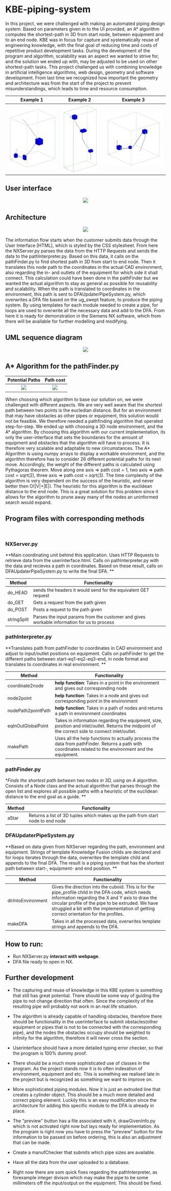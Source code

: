 # KBE-piping-system

In this project, we were challenged with making an automated piping design system. Based on parameters given in to the UI provided, an A* algorithm computes the shortest-path in 3D from start node, between equipment and to an end node. KBE was in focus for capture and systematically reuse of engineering knowledge, with the final goal of reducing time and costs of repetitive product development tasks. During the development of the program and algorithm, scalability was an aspect we wanted to strive for, and the solution we ended up with, may be adjusted to be used on other shortest-path tasks. This project challenged us with combining knowledge in artificial intelligence algorithms, web design, geometry and software development. From last time we recognized how important the geometry and architecture was from the start of the project to prevent misunderstandings, which leads to time and resource consumption.

   Example 1  |  Example 2  |  Example 3    
:----------------------------:|:----------------------------:|:----------------------------:
![](https://github.com/torsteinhov/KBE-piping-system/blob/main/imagesOfGeneratedSystems/example%201/ex1.jpg)  |  ![](https://github.com/torsteinhov/KBE-piping-system/blob/main/imagesOfGeneratedSystems/example%204/ex4.jpg)   |   ![](https://github.com/torsteinhov/KBE-piping-system/blob/main/imagesOfGeneratedSystems/example%203/ex3.jpg)

<h2>User interface</h2>
<p align="center">
<img src="https://user-images.githubusercontent.com/77832956/112614911-1fe3ff00-8e22-11eb-8792-86f2b0b1a3ba.png">
</p>

<h2>Architecture</h2>
<p align="center">
<img src="https://user-images.githubusercontent.com/77832956/112598690-3fbdf780-8e0f-11eb-8aab-5587ec60fea2.png">
</p>

The information flow starts when the customer submits data through the User Interface [HTML], which is styled by the CSS stylesheet. From here the NXServer.py parses the data from the HTTP Requests and sends the data to the pathInterpreter.py. Based on this data, it calls on the pathFinder.py to find shortest path in 3D from start to end node. Then it translates this node path to the coordinates in the actual CAD environment, also regarding the in- and outlets of the equipment for which side it shall connect. This calculation could have been done in the pathFinder but we wanted the actual algorithm to stay as general as possible for reusability and scalability. When the path is translated to coordinates in the environment, this path is sent to DFAUpdaterPipeSystem.py, which overwrites a DFA file based on the ug_swept feature, to produce the piping system. By using templates for each module needed to create a pipe, for loops are used to overwrite all the necessary data and add to the DFA. From here it is ready for demonstration in the Siemens NX software, which from there will be available for further modelling and modifying.

<h2>UML sequence diagram</h2>
<p align="center">
<img src="https://user-images.githubusercontent.com/77832956/112602024-74cc4900-8e13-11eb-8fac-b3aaf2e0a1cb.png">
</p>


<h2>A* Algorithm for the pathFinder.py</h2>

   Potential Paths  |  Path cost
:----------------------------:|:----------------------------:
![](https://user-images.githubusercontent.com/77832956/111148182-9dd71900-858b-11eb-8d45-45eeb49e906a.png) |  ![](https://user-images.githubusercontent.com/77832956/111148221-aa5b7180-858b-11eb-9230-e338ec759257.png)

When choosing which algorithm to base our solution on, we were challenged with different aspects. We are very well aware that the shortest path between two points is the eucledian distance. But for an environment that may have obstacles as other pipes or equipment, this solution would not be feasible. We therefore needed a pathfinding algorithm that operated step-for-step. We ended up with choosing a 3D node environment, and the A* algorithm. By choosing this algorithm with our current implementation, its only the user-interface that sets the boundaries for the amount of equipment and obstacles that the algorithm will have to process. It is therefore very scalable and adaptable to new circumstances.
The A* Algorithm is using numpy arrays to display a workable environment, and the algorithm therefore has to consider 26 different potential paths for its next move. Accordingly, the weight of the different paths is calculated using Pythagoras theorem. Move along one axis => path cost = 1, two axis => path cost = sqrt(2), three axis => path cost = sqrt(3). The time complexity of the algorithm is very dependent on the success of the heuristic, and never better then O(|V|+|E|). The heuristic for this algorithm is the euclidean distance to the end node. This is a great solution for this problem since it allows for the algorithm to prune away many of the nodes an uninformed search would expand.

<h2>Program files with corresponding methods</h2>
<br>
<h3>NXServer.py</h3>

**Main coordinating unit behind this application. Uses HTTP Requests to retrieve data from the userinterface.html. Calls on pathInterpreter.py with the data and recieves a path in coordinates. Based on these result, calls on DFAUpdaterPipeSystem.py to write the final DFA. **

| Method | Functionality |
| --- | --- |
| do_HEAD | sends the headers it would send for the equivalent GET request |
| do_GET | Gets a request from the path given |
| do_POST | Posts a request to the path given |
| stringSplit | Parses the input params from the customer and gives workable information for us to process |

<h3>pathInterpreter.py</h3>

**Translates path from pathFinder to coordinates in CAD environment and adjust to input/outlet positions on equipment. Calls on pathFinder to get the different paths between start-eq1-eq2-eq3-end, in node format and translates to coordinates in real environment. **

| Method | Functionality |
| --- | --- |
| coordinate2node | **help function**: Takes in a point in the environment and gives out corresponding node |
| node2point | **help function**: Takes in a node and gives out corresponding point in the environment |
| nodePath2pointPath | **help function**: Takes in a path of nodes and returns a path in environment coordinates |
| eqInOutGlobalPoint | Takes in information regarding the equipment, size, position and inlet/outlet. Returns the midpoint of the correct side to connect inlet/outlet. |
| makePath | Uses all the help functions to actually process the data from pathFinder. Returns a path with coordinates related to the environment and the equipment. |

<h3>pathFinder.py</h3>

**Finds the shortest path between two nodes in 3D, using an A* algorithm. Consists of a Node class and the actual algorithm that parses through the open list and explores all possible paths with a heuristic of the euclidean distance to the end goal as a guide. **

| Method | Functionality |
| --- | --- |
| aStar | Returns a list of 3D tuples which makes up the path from start node to end node |

<h3>DFAUpdaterPipeSystem.py</h3>

**Based on data given from NXServer regarding the path, environment and equipment. Strings of template Knowledge Fusion childs are declared and for loops iterates through the data, overwrites the template child and appends to the final DFA. The result is a piping system that has the shortest path between start-, equipment- and end position. **

| Method | Functionality |
| --- | --- |
| dirIntoEnvironment | Gives the direction into the cuboid. This is for the pipe_profile child in the DFA code, which needs information regarding the X and Y axis to draw the circular profile of the pipe to be extruded. We have struggled a bit with the implementation of getting correct orientation for the profiles. |
| makeDFA | Takes in all the processed data, overwrites template strings and appends to the DFA. |

<h2>How to run:</h2>

+ Run NXServer.py **interact with webpage**.
+ DFA file ready to open in NX.

<h2>Further development</h2>

+ The capturing and reuse of knowledge in this KBE system is something that still has great potential. There should be some way of guiding the pipe to not change direction that often. Since the complexity of the resulting pipe will probably not work in an real life situation.

+ The algorithm is already capable of handling obstacles, therefore there should be functionality in the userinterface to submit obstacles(other equipment or pipes that is not to be connected with the corresponding pipe), and the nodes the obstacles occupy should be weighted to infinity for the algorithm, therefore it will never cross the section.

+ Userinterface should have a more detailed typing error checker, so that the program is 100% dummy proof.

+ There should be a much more sophisticated use of classes in the program. As the project stands now it is to often indexation of environment, equipment and etc. This is something we realised late in the project but is recognized as something we want to improve on.

+ More sophisticated piping modules. Now it is just an extruded line that creates a cylinder object. This should be a much more detailed and correct piping element. Luckily this is an easy modification since the architecture for adding this specific module to the DFA is already in place.

+ The "preview" button has a file associated with it, drawGivenInfo.py which is not activated right now but lays ready for implementation. As the program is right now you have to press the "preview" button for the information to be passed on before ordering, this is also an adjustment that can be made.

+ Create a manufChecker that submits which pipe sizes are available.

+ Have all the data from the user uploaded to a database.

+ Right now there are som quick fixes regarding the pathInterpreter, as forexample integer divison which may make the pipe to be some millimeters off the input/output on the equipment. This should be fixed.
